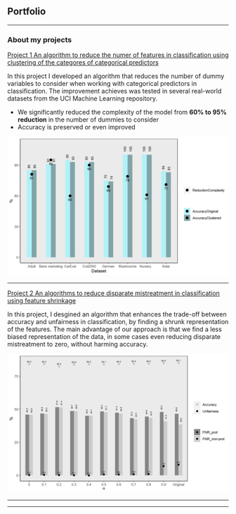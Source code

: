 ## Portfolio

---

### About my projects 

[Project 1 An algorithm to reduce the numer of features in classification using clustering of the categores of categorical predictors](https://marcelagalvisres.github.io/clustcat/)

In this project I developed an algorithm that reduces the number of dummy variables to consider when working with categorical predictors in classification. The improvement achieves was tested in several real-world datasets from the UCI Machine Learning repository. 

- We significantly reduced the complexity of the model from **60% to 95% reduction** in the number of dummies to consider
- Accuracy is preserved or even improved

<img src="images/effect_clust.jpeg?raw=true"/>

---

[Project 2 An algorithms to reduce disparate mistreatment in classification using feature shrinkage](http://example.com/)

In this project, I desgined an algorithm that enhances the trade-off between accuracy and unfairness in classification, by finding a shrunk representation of the features. The main advantage of our approach is that we find a less biased representation of the data, in some cases even reducing disparate mistreatment to zero, without harming accuracy. 


<img src="images/Adult_sex.jpeg?raw=true"/> 

---





---

